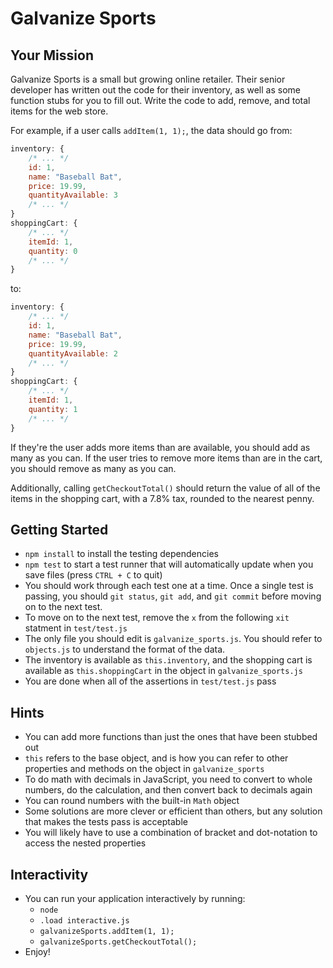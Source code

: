# Galvanize Sports

## Your Mission

Galvanize Sports is a small but growing online retailer. Their senior developer has written out the code for their inventory, as well as some function stubs for you to fill out. Write the code to add, remove, and total items for the web store.

For example, if a user calls `addItem(1, 1);`, the data should go from:

```js
inventory: {
    /* ... */
    id: 1,
    name: "Baseball Bat",
    price: 19.99,
    quantityAvailable: 3
    /* ... */
}
shoppingCart: {
    /* ... */
    itemId: 1,
    quantity: 0
    /* ... */
}
```

to:

```js
inventory: {
    /* ... */
    id: 1,
    name: "Baseball Bat",
    price: 19.99,
    quantityAvailable: 2
    /* ... */
}
shoppingCart: {
    /* ... */
    itemId: 1,
    quantity: 1
    /* ... */
}
```

If they're the user adds more items than are available, you should add as many as you can. If the user tries to remove more items than are in the cart, you should remove as many as you can.

Additionally, calling `getCheckoutTotal()` should return the value of all of the items in the shopping cart, with a 7.8% tax, rounded to the nearest penny.

## Getting Started

* `npm install` to install the testing dependencies
* `npm test` to start a test runner that will automatically update when you save files (press `CTRL + C` to quit)
* You should work through each test one at a time. Once a single test is passing,
you should `git status`, `git add`, and `git commit` before moving on to the next
test.
* To move on to the next test, remove the `x` from the following `xit` statment
in `test/test.js`
* The only file you should edit is `galvanize_sports.js`. You should refer to `objects.js` to understand the format of the data.
* The inventory is available as `this.inventory`, and the shopping cart is available as `this.shoppingCart` in the object in `galvanize_sports.js`
* You are done when all of the assertions in `test/test.js` pass

## Hints

* You can add more functions than just the ones that have been stubbed out
* `this` refers to the base object, and is how you can refer to other properties and methods on the object in `galvanize_sports`
* To do math with decimals in JavaScript, you need to convert to whole numbers, do the calculation, and then convert back to decimals again
* You can round numbers with the built-in `Math` object
* Some solutions are more clever or efficient than others, but any solution that makes the tests pass is acceptable
* You will likely have to use a combination of bracket and dot-notation to access the nested properties

## Interactivity

* You can run your application interactively by running:
    * `node`
    * `.load interactive.js`
    * `galvanizeSports.addItem(1, 1);`
    * `galvanizeSports.getCheckoutTotal();`
* Enjoy!
